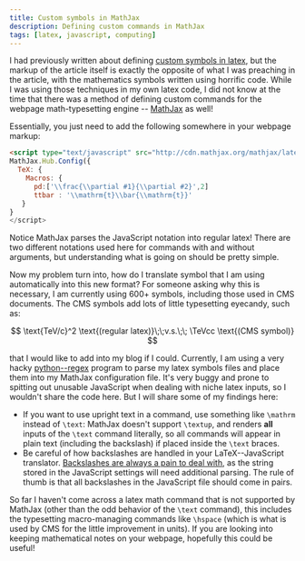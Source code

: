 ```yaml
---
title: Custom symbols in MathJax
description: Defining custom commands in MathJax
tags: [latex, javascript, computing]
---
```


I had previously written about defining [custom symbols in
latex](http://yimuchen.github.io/TEXTip_custompackage/), but the markup of the
article itself is exactly the opposite of what I was preaching in the article,
with the mathematics symbols written using horrific code. While I was using
those techniques in my own latex code, I did not know at the time that there
was a method of defining custom commands for the webpage math-typesetting
engine -- [MathJax](https://www.mathjax.org/) as well!

Essentially, you just need to add the following somewhere in your webpage
markup:

```html
<script type="text/javascript" src="http://cdn.mathjax.org/mathjax/latest/MathJax.js?config=TeX-AMS-MML_HTMLorMML">
MathJax.Hub.Config({
  TeX: {
    Macros: {
      pd:['\\frac{\\partial #1}{\\partial #2}',2]
      ttbar : '\\mathrm{t}\\bar{\\mathrm{t}}'
   }
}
</script>
```

Notice MathJax parses the JavaScript notation into regular latex! There are two
different notations used here for commands with and without arguments, but
understanding what is going on should be pretty simple.

Now my problem turn into, how do I translate symbol that I am using
automatically into this new format? For someone asking why this is necessary, I
am currently using 600+ symbols, including those used in CMS documents. The CMS
symbols add lots of little typesetting eyecandy, such as:

$$
\text{TeV/c}^2 \text{(regular latex)}\;\;v.s.\;\; \TeVcc \text{(CMS symbol)}
$$

that I would like to add into my blog if I could. Currently, I am using a very
hacky [python--regex](https://docs.python.org/3/library/re.html) program to
parse my latex symbols files and place them into my MathJax configuration file.
It's very buggy and prone to spitting out unusable JavaScript when dealing with
niche latex inputs, so I wouldn't share the code here. But I will share some of
my findings here:

* If you want to use upright text in a command, use something like `\mathrm`
  instead of `\text`: MathJax doesn't support `\textup`, and renders **all**
  inputs of the `\text` command literally, so all commands will appear in plain
  text (including the backslash) if placed inside the `\text` braces.
* Be careful of how backslashes are handled in your LaTeX--JavaScript
  translator. [Backslashes are always a pain to deal
  with](https://xkcd.com/1638/), as the string stored in the JavaScript
  settings will need additional parsing. The rule of thumb is that all
  backslashes in the JavaScript file should come in pairs.

So far I haven't come across a latex math command that is not supported by
MathJax (other than the odd behavior of the `\text` command), this includes
the typesetting macro-managing commands like `\hspace` (which is what is used
by CMS for the little improvement in units). If you are looking into keeping
mathematical notes on your webpage, hopefully this could be useful!
